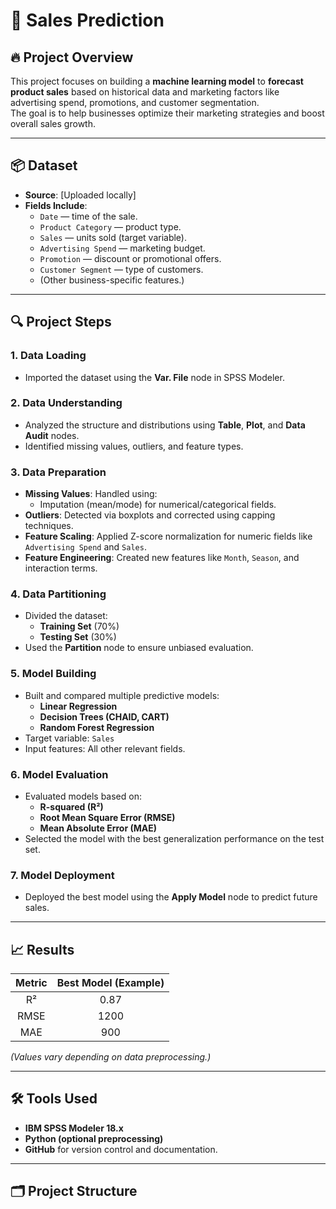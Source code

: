 # 📄 Sales Prediction

## 🔥 Project Overview
This project focuses on building a **machine learning model** to **forecast product sales** based on historical data and marketing factors like advertising spend, promotions, and customer segmentation.  
The goal is to help businesses optimize their marketing strategies and boost overall sales growth.

---

## 📦 Dataset
- **Source**: [Uploaded locally]
- **Fields Include**:
  - `Date` — time of the sale.
  - `Product Category` — product type.
  - `Sales` — units sold (target variable).
  - `Advertising Spend` — marketing budget.
  - `Promotion` — discount or promotional offers.
  - `Customer Segment` — type of customers.
  - (Other business-specific features.)

---

## 🔍 Project Steps

### 1. Data Loading
- Imported the dataset using the **Var. File** node in SPSS Modeler.

### 2. Data Understanding
- Analyzed the structure and distributions using **Table**, **Plot**, and **Data Audit** nodes.
- Identified missing values, outliers, and feature types.

### 3. Data Preparation
- **Missing Values**: Handled using:
  - Imputation (mean/mode) for numerical/categorical fields.
- **Outliers**: Detected via boxplots and corrected using capping techniques.
- **Feature Scaling**: Applied Z-score normalization for numeric fields like `Advertising Spend` and `Sales`.
- **Feature Engineering**: Created new features like `Month`, `Season`, and interaction terms.

### 4. Data Partitioning
- Divided the dataset:
  - **Training Set** (70%)
  - **Testing Set** (30%)
- Used the **Partition** node to ensure unbiased evaluation.

### 5. Model Building
- Built and compared multiple predictive models:
  - **Linear Regression**
  - **Decision Trees (CHAID, CART)**
  - **Random Forest Regression**
- Target variable: `Sales`
- Input features: All other relevant fields.

### 6. Model Evaluation
- Evaluated models based on:
  - **R-squared (R²)**
  - **Root Mean Square Error (RMSE)**
  - **Mean Absolute Error (MAE)**
- Selected the model with the best generalization performance on the test set.

### 7. Model Deployment
- Deployed the best model using the **Apply Model** node to predict future sales.

---

## 📈 Results

| Metric | Best Model (Example) |
|:------:|:--------------------:|
| R² | 0.87 |
| RMSE | 1200 |
| MAE | 900 |

*(Values vary depending on data preprocessing.)*

---

## 🛠 Tools Used
- **IBM SPSS Modeler 18.x**
- **Python (optional preprocessing)**
- **GitHub** for version control and documentation.

---

## 🗂 Project Structure

